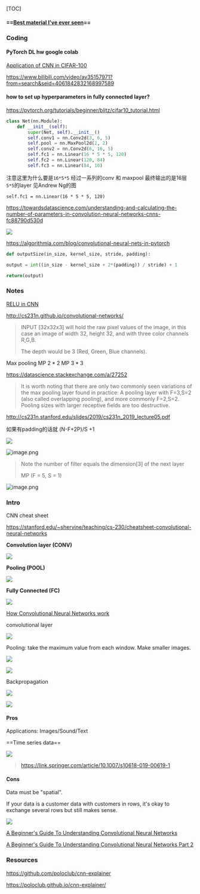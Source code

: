 [TOC]

#### ==[Best material I've ever seen](https://poloclub.github.io/cnn-explainer/)==



### Coding



#### PyTorch DL hw google colab 

[Application of CNN in CIFAR-100](https://colab.research.google.com/drive/1xLKq2DW8EF6pMZFtNCE09lKiuatYKIq9?usp=sharing)



https://www.bilibili.com/video/av35157971?from=search&seid=4061842832168997589

#### how to set up hyperparameters in fully connected layer?

https://pytorch.org/tutorials/beginner/blitz/cifar10_tutorial.html



```Python
class Net(nn.Module):
    def __init__(self):
        super(Net, self).__init__()
        self.conv1 = nn.Conv2d(3, 6, 5)
        self.pool = nn.MaxPool2d(2, 2)
        self.conv2 = nn.Conv2d(6, 16, 5)
        self.fc1 = nn.Linear(16 * 5 * 5, 120)
        self.fc2 = nn.Linear(120, 84)
        self.fc3 = nn.Linear(84, 10)
```

注意这里为什么要是`16*5*5`  经过一系列的conv 和 maxpool 最终输出的是16层`5*5`的layer 见Andrew Ng的图

`self.fc1 = nn.Linear(16 * 5 * 5, 120)` 

https://towardsdatascience.com/understanding-and-calculating-the-number-of-parameters-in-convolution-neural-networks-cnns-fc88790d530d

![](https://miro.medium.com/max/7680/1*ZQkGKOELqJsf_6tOdZrDNQ.png)



https://algorithmia.com/blog/convolutional-neural-nets-in-pytorch



```python
def outputSize(in_size, kernel_size, stride, padding):

output = int((in_size - kernel_size + 2*(padding)) / stride) + 1

return(output)
```















### Notes



[RELU in CNN](https://www.superdatascience.com/blogs/convolutional-neural-networks-cnn-step-1b-relu-layer/)







http://cs231n.github.io/convolutional-networks/

> INPUT [32x32x3] will hold the raw pixel values of the image, in this case an image of width 32, height 32, and with three color channels R,G,B.
>
> The depth would be 3 (Red, Green, Blue channels).

Max pooling MP $2*2$ MP $3*3$

https://datascience.stackexchange.com/a/27252

> It is worth noting that there are only two commonly seen variations of the max pooling layer found in practice: A pooling layer with F=3,S=2 (also called overlapping pooling), and more commonly F=2,S=2. Pooling sizes with larger receptive fields are too destructive.





http://cs231n.stanford.edu/slides/2019/cs231n_2019_lecture05.pdf

如果有padding的话就 (N-F+2P)/S +1

![](https://i.loli.net/2020/02/19/aDzp79ZCBdgwPuV.png)



![image.png](https://i.loli.net/2020/03/10/ohDOVv9BAsjdfqm.png)

>  Note the number of filter equals the dimension[3] of the next layer
>
> MP (F = 5, S = 1)

![image.png](https://i.loli.net/2020/02/19/4xgPJAoKdBmQeGc.png)











### Intro



CNN cheat sheet

https://stanford.edu/~shervine/teaching/cs-230/cheatsheet-convolutional-neural-networks

**Convolution layer (CONV)**

![](https://stanford.edu/~shervine/teaching/cs-230/illustrations/convolution-layer-a.png)

**Pooling (POOL)**

![](https://stanford.edu/~shervine/teaching/cs-230/illustrations/max-pooling-a.png)

**Fully Connected (FC)**

![](https://stanford.edu/~shervine/teaching/cs-230/illustrations/fully-connected.png)





[How Convolutional Neural Networks work](https://www.youtube.com/watch?v=FmpDIaiMIeA)

convolutional layer

![](https://i.loli.net/2019/12/23/A5Vsg6I7mOZ4anp.png)

Pooling: take the maximum value from each window. Make smaller images.

![](https://i.loli.net/2019/12/23/rb97AC3MufgkXiB.png)





![](https://i.loli.net/2019/12/23/EompvuUt3Z6zVBd.png)

Backpropagation

![](https://i.loli.net/2019/12/23/o5iL8YUrl6uTvqm.png)

![](https://i.loli.net/2019/12/23/6V5Se8NXu9fcK1O.png)

#### Pros

Applications: Images/Sound/Text

==Time series data==



![](https://media.springernature.com/full/springer-static/image/art%3A10.1007%2Fs10618-019-00619-1/MediaObjects/10618_2019_619_Fig6_HTML.png?as=webp)



> https://link.springer.com/article/10.1007/s10618-019-00619-1





#### Cons

Data must be "spatial".

If your data is a customer data with customers in rows, it's okay to exchange several rows but still makes sense.

![](https://i.loli.net/2019/12/24/kVdlMyIBgNtnpmX.png)



[A Beginner's Guide To Understanding Convolutional Neural Networks](https://adeshpande3.github.io/adeshpande3.github.io/A-Beginner's-Guide-To-Understanding-Convolutional-Neural-Networks/)

[A Beginner's Guide To Understanding Convolutional Neural Networks Part 2](https://adeshpande3.github.io/adeshpande3.github.io/A-Beginner's-Guide-To-Understanding-Convolutional-Neural-Networks-Part-2/)





### Resources



https://github.com/poloclub/cnn-explainer

https://poloclub.github.io/cnn-explainer/